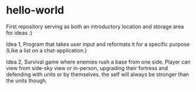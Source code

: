 # hello-world
First repository serving as both an introductory location and storage area for ideas :)

Idea 1, Program that takes user input and reformats it for a specific purpose (Like a list on a chat-application.)

Idea 2, Survival game where enemies rush a base from one side. Player can view from side-sky view or in-person, upgrading their fortress and defending with units or by themselves. the self will always be stronger than the units though.
